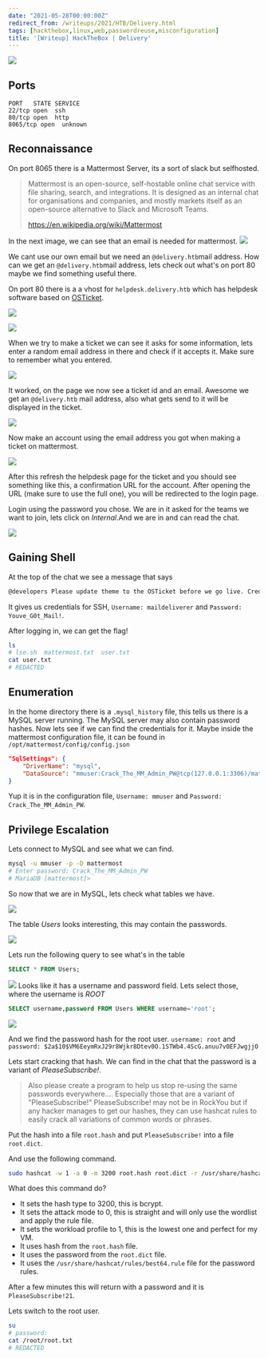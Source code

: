 ```yaml
---
date: "2021-05-28T00:00:00Z"
redirect_from: /writeups/2021/HTB/Delivery.html
tags: [hackthebox,linux,web,passwordreuse,misconfiguration]
title: '[Writeup] HackTheBox | Delivery'
---
```


![](/assets/CTFs/HTB/Delivery/infopanel.png)

## Ports
```
PORT   STATE SERVICE
22/tcp open  ssh
80/tcp open  http
8065/tcp open  unknown
```

## Reconnaissance
On port 8065 there is a Mattermost Server, its a sort of slack but selfhosted.

> Mattermost is an open-source, self-hostable online chat service with file sharing, search, and integrations. It is designed as an internal chat for organisations and companies, and mostly markets itself as an open-source alternative to Slack and Microsoft Teams.
>
> https://en.wikipedia.org/wiki/Mattermost

In the next image, we can see that an email is needed for mattermost.
![](/assets/CTFs/HTB/Delivery/mattermost-setup.png)

We cant use our own email but we need an `@delivery.htb`mail address.
How can we get an `@delivery.htb`mail address, lets check out what's on port 80 maybe we find something useful there.



On port 80 there is a a vhost for `helpdesk.delivery.htb` which has helpdesk software based on [OSTicket](https://osticket.com/). 

![](/assets/CTFs/HTB/Delivery/helpdesk-main.png)



![](/assets/CTFs/HTB/Delivery/helpdesk-create.png)

When we try to make a ticket we can see it asks for some information, lets enter a random email address in there and check if it accepts it. Make sure to remember what you entered.

![](/assets/CTFs/HTB/Delivery/helpdesk-ticketcreated.png)

It worked, on the page we now see a ticket id and an email. Awesome we get an `@delivery.htb` mail address, also what gets send to it will be displayed in the ticket.

![](/assets/CTFs/HTB/Delivery/helpdesk-ticketwithoutconfirmationmail.png)

Now make an account using the email address you got when making a ticket on mattermost.

![](/assets/CTFs/HTB/Delivery/helpdesk-ticketwithconfirmationmail.png)

After this refresh the helpdesk page for the ticket and you should see something like this, a confirmation URL for the account. After opening the URL (make sure to use the full one), you will be redirected to the login page. 

Login using the password you chose.
We are in it asked for the teams we want to join, lets click on *Internal*.And we are in and can read the chat.

![](/assets/CTFs/HTB/Delivery/mattermost-mainchat.png)



## Gaining Shell

At the top of the chat we see a message that says 

```markdown
@developers Please update theme to the OSTicket before we go live. Credentials to the server are maildeliverer:Youve_G0t_Mail! 
```

It gives us credentials for SSH, `Username: maildeliverer` and `Password: Youve_G0t_Mail!`.

After logging in, we can get the flag!
```bash
ls
# lse.sh  mattermost.txt  user.txt
cat user.txt
# REDACTED
```



## Enumeration

In the home directory there is a `.mysql_history` file, this tells us there is a MySQL server running. The MySQL server may also contain password hashes.
Now lets see if we can find the credentials for it. Maybe inside the mattermost configuration file, it can be found in `/opt/mattermost/config/config.json`

```json
"SqlSettings": {
    "DriverName": "mysql",
    "DataSource": "mmuser:Crack_The_MM_Admin_PW@tcp(127.0.0.1:3306)/mattermost?charset=utf8mb4,utf8\u0026readTimeout=30s\u0026writeTimeout=30s"
}
```

Yup it is in the configuration file, `Username: mmuser` and `Password: Crack_The_MM_Admin_PW`.

## Privilege Escalation

Lets connect to MySQL and see what we can find.

```bash
mysql -u mmuser -p -D mattermost
# Enter password: Crack_The_MM_Admin_PW
# MariaDB [mattermost]> 
```

So now that we are in MySQL, lets check what tables we have.

![](/assets/CTFs/HTB/Delivery/mysql-tables.png)

The table *Users* looks interesting, this may contain the passwords.

![](/assets/CTFs/HTB/Delivery/mysql-tables-user.png)

Lets run the following query to see what's in the table 
```sql
SELECT * FROM Users;
```

![](/assets/CTFs/HTB/Delivery/mysql-usertable.png)
Looks like it has a username and password field. Lets select those, where the username is *ROOT*
```sql
SELECT username,password FROM Users WHERE username='root';
```

![](/assets/CTFs/HTB/Delivery/mysql-rootpassword.png)

And we find the password hash for the root user. 
`username: root` and `password: $2a$10$VM6EeymRxJ29r8Wjkr8Dtev0O.1STWb4.4ScG.anuu7v0EFJwgjjO`

Lets start cracking that hash. We can find in the chat that the password is a variant of *PleaseSubscribe!*.

> Also please create a program to help us stop re-using the same passwords everywhere.... Especially those that are a variant of "PleaseSubscribe!"
> PleaseSubscribe! may not be in RockYou but if any hacker manages to get our hashes, they can use hashcat rules to easily crack all variations of common words or phrases.

Put the hash into a file `root.hash` and put `PleaseSubscribe!` into a file `root.dict`.

And use the following command.

```bash
sudo hashcat -w 1 -a 0 -m 3200 root.hash root.dict -r /usr/share/hashcat/rules/best64.rule
```
What does this command do?

- It sets the hash type to 3200, this is bcrypt.
- It sets the attack mode to 0, this is straight and will only use the wordlist and apply the rule file.
- It sets the workload profile to 1, this is the lowest one and perfect for my VM.
- It uses hash from the `root.hash` file.
- It uses the password from the `root.dict` file.
- It uses the `/usr/share/hashcat/rules/best64.rule` file for the password rules.

After a few minutes this will return with a password and it is `PleaseSubscribe!21`.

Lets switch to the root user.

```bash
su
# password:
cat /root/root.txt
# REDACTED
```
